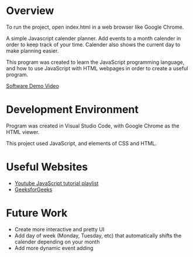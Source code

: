 # Overview

To run the project, open index.html in a web browser like Google Chrome.

A simple Javascript calender planner. Add events to a month calender in order to keep track of your time. Calender also shows the current day to make planning easier.

This program was created to learn the JavaScript programming language, and how to use JavaScript with HTML webpages in order to create a useful program.

[Software Demo Video](https://youtu.be/7NzgDnGI5IY)

# Development Environment

Program was created in Visual Studio Code, with Google Chrome as the HTML viewer.

This project used JavaScript, and elements of CSS and HTML.

# Useful Websites

- [Youtube JavaScript tutorial playlist](https://youtube.com/playlist?list=PL4cUxeGkcC9i9Ae2D9Ee1RvylH38dKuET&si=93glMnLFE6njOGvX)
- [GeeksforGeeks](https://youtube.com/playlist?list=PL4cUxeGkcC9i9Ae2D9Ee1RvylH38dKuET&si=93glMnLFE6njOGvX)

# Future Work

- Create more interactive and pretty UI
- Add day of week (Monday, Tuesday, etc) that automatically shifts the calender depending on your month
- Add more dynamic event adding

